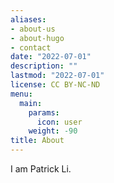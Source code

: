 ```yaml
---
aliases:
- about-us
- about-hugo
- contact
date: "2022-07-01"
description: ""
lastmod: "2022-07-01"
license: CC BY-NC-ND
menu:
  main:
    params:
      icon: user
    weight: -90
title: About
---
```


I am Patrick Li.

